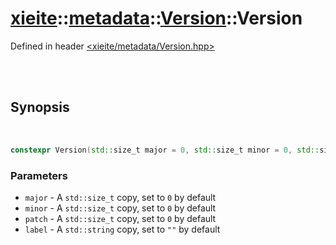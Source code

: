 # [xieite](../../xieite.md)::[metadata](../../metadata.md)::[Version](../Version.md)::Version
Defined in header [<xieite/metadata/Version.hpp>](../../../include/xieite/metadata/Version.hpp)

<br/><br/>

## Synopsis

<br/>

```cpp
constexpr Version(std::size_t major = 0, std::size_t minor = 0, std::size_t patch = 0, std::string_view label = "") noexcept;
```
### Parameters
- `major` - A `std::size_t` copy, set to `0` by default
- `minor` - A `std::size_t` copy, set to `0` by default
- `patch` - A `std::size_t` copy, set to `0` by default
- `label` - A `std::string` copy, set to `""` by default
